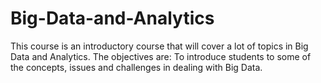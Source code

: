 # Big-Data-and-Analytics
This course is an introductory course that will cover a lot of topics in Big Data and Analytics. The objectives are: To introduce students to some of the concepts, issues and challenges in dealing with Big Data.
